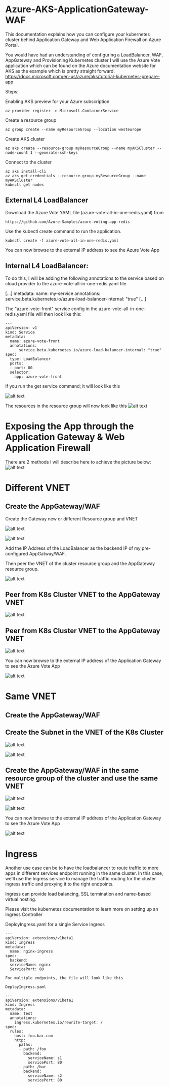 # Azure-AKS-ApplicationGateway-WAF

This documentation explains how you can configure your kubernetes cluster behind Application Gateway and Web Application Firewall on Azure Portal.

You would have had an understanding of configuring a LoadBalancer, WAF, AppGateway and Provisioning Kubernetes cluster
I will use the Azure Vote application which can be found on the Azure documentation website for AKS as the example which is pretty straight forward. https://docs.microsoft.com/en-us/azure/aks/tutorial-kubernetes-prepare-app

Steps: 

Enabling AKS preview for your Azure subscription 

    az provider register -n Microsoft.ContainerService 

Create a resource group 

    az group create --name myResourceGroup --location westeurope 

Create AKS cluster 

    az aks create --resource-group myResourceGroup --name myAKSCluster --node-count 1 --generate-ssh-keys 

Connect to the cluster 

    az aks install-cli 
    az aks get-credentials --resource-group myResourceGroup --name myAKSCluster 
    kubectl get nodes 

## External L4 LoadBalancer
Download the Azure Vote YAML file (azure-vote-all-in-one-redis.yaml) from

    https://github.com/Azure-Samples/azure-voting-app-redis 

Use the kubectl create command to run the application. 
```
kubectl create -f azure-vote-all-in-one-redis.yaml 
```

You can now browse to the external IP address to see the Azure Vote App 

## Internal L4 LoadBalancer:

To do this, I will be adding the following annotations to the service based on cloud provider to the azure-vote-all-in-one-redis.yaml file 

[...] 
metadata: 
    name: my-service 
    annotations: 
        service.beta.kubernetes.io/azure-load-balancer-internal: "true" 
[...] 
  

The "azure-vote-front" service config in the azure-vote-all-in-one-redis.yaml file will then look like this: 
  
```
--- 
apiVersion: v1 
kind: Service 
metadata: 
  name: azure-vote-front 
  annotations: 
      service.beta.kubernetes.io/azure-load-balancer-internal: "true" 
spec: 
  type: LoadBalancer 
  ports: 
  - port: 80 
  selector: 
    app: azure-vote-front 
``` 

If you run the get service command; it will look like this

![alt text](/images/GetSVC2.PNG "Get Services")

The resources in the resource group will now look like this
![alt text](/images/CreatedAPG.PNG "Azure resources")


# Exposing the App through the Application Gateway & Web Application Firewall

There are 2 methods I will describe here to achieve the picture below:
![alt text](/images/APG.PNG "Creating APG")

# Different VNET

## Create the AppGateway/WAF

Create the Gateway new or different Resource group and VNET

![alt text](/images/CreatingAGW1-Method1.PNG "Creating APG")

![alt text](/images/CreatingAGW2-Method1.PNG "Creating APG")

Add the IP Address of the LoadBalancer as the backend IP of my pre-configured AppGatway/WAF. 


Then peer the VNET of the cluster resource group and the AppGateway resource group.

![alt text](/images/Peering1.PNG "Creating APG")

## Peer from K8s Cluster VNET to the AppGateway VNET
![alt text](/images/PeeringtoK8s.PNG "Creating APG")

## Peer from K8s Cluster VNET to the AppGateway VNET
![alt text](/images/PeeringtoAPG.PNG "Creating APG")

You can now browse to the external IP address of the Application Gateway to see the Azure Vote App 

![alt text](/images/APG2.PNG "Files, folders and naming conventions")

# Same VNET	

## Create the AppGateway/WAF

## Create the Subnet in the VNET of the K8s Cluster

![alt text](/images/GatewaySubnet.PNG "Creating Subnet")

![alt text](/images/GatewaySubnet2.PNG "Creating Subnet")

## Create the AppGateway/WAF in the same resource group of the cluster and use the same VNET

![alt text](/images/CreatingAGW1.PNG "Creating APG")

![alt text](/images/CreatingAGW2.PNG "Creating APG")

You can now browse to the external IP address of the Application Gateway to see the Azure Vote App 

![alt text](/images/APG1.PNG "Files, folders and naming conventions")

# Ingress

Another use case can be to have the loadbalancer to route traffic to more apps in different services endpoint running in the same cluster. In this case, we'll use the Ingress service to manage the traffic routing for the cluster  ingress traffic and proxying it to the right endpoints. 

Ingress can provide load balancing, SSL termination and name-based virtual hosting. 

Please visit the kubernetes documentation to learn more on setting up an Ingress Controller 

DeployIngress.yaml for a single Service Ingress 
```
--- 
apiVersion: extensions/v1beta1  
kind: Ingress  
metadata:  
  name: nginx-ingress  
spec:  
  backend:   
  serviceName: nginx  
  ServicePort: 80  

For multiple endpoints, the file will look like this 

DeployIngress.yaml 
```
```
--- 
apiVersion: extensions/v1beta1 
kind: Ingress 
metadata: 
  name: test 
  annotations: 
    ingress.kubernetes.io/rewrite-target: / 
spec: 
  rules: 
  - host: foo.bar.com 
    http: 
      paths: 
      - path: /foo 
        backend: 
          serviceName: s1 
          servicePort: 80 
      - path: /bar 
        backend: 
          serviceName: s2 
          servicePort: 80 
  
```
